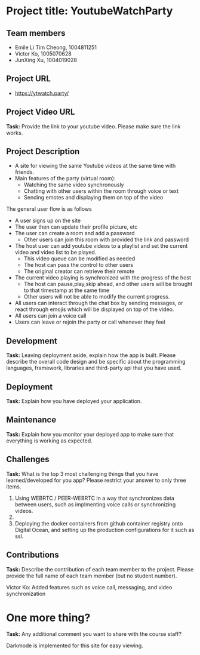 # Project title: YoutubeWatchParty

## Team members

- Emile Li Tim Cheong, 1004811251
- Victor Ko, 1005070628 
- JunXing Xu, 1004019028


## Project URL

- https://ytwatch.party/

## Project Video URL 

**Task:** Provide the link to your youtube video. Please make sure the link works. 

## Project Description

- A site for viewing the same Youtube videos at the same time with friends.
- Main features of the party (virtual room): 
    - Watching the same video synchronously
    - Chatting with other users within the room through voice or text
    - Sending emotes and displaying them on top of the video

The general user flow is as follows
- A user signs up on the site 
- The user then can update their profile picture, etc
- The user can create a room and add a password
    - Other users can join this room with provided the link and password
- The host user can add youtube videos to a playlist and set the current video and video list to be played.
    - This video queue can be modified as needed
    - The host can pass the control to other users
    - The original creator can retrieve their remote
- The current video playing is synchronized with the progress of the host
    - The host can pause,play,skip ahead, and other users will be brought to that timestamp at the same time
    - Other users will not be able to modify the current progress.
- All users can interact through the chat box by sending messages, or react through emojis which will be displayed on top of the video.
- All users can join a voice call
- Users can leave or rejoin the party or call whenever they feel


## Development

**Task:** Leaving deployment aside, explain how the app is built. Please describe the overall code design and be specific about the programming languages, framework, libraries and third-party api that you have used. 

## Deployment

**Task:** Explain how you have deployed your application. 

## Maintenance

**Task:** Explain how you monitor your deployed app to make sure that everything is working as expected.

## Challenges

**Task:** What is the top 3 most challenging things that you have learned/developed for you app? Please restrict your answer to only three items. 

1. Using WEBRTC / PEER-WEBRTC in a way that synchronizes data between users, such as implmenting voice calls or synchronizing videos.
2. 
3. Deploying the docker containers from github container registry onto Digital Ocean, and setting up the production configurations for it such as ssl.

## Contributions

**Task:** Describe the contribution of each team member to the project. Please provide the full name of each team member (but no student number). 

Victor Ko: Added features such as voice call, messaging, and video synchronization

# One more thing? 

**Task:** Any additional comment you want to share with the course staff? 

Darkmode is implemented for this site for easy viewing.